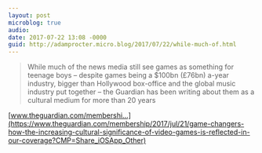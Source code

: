 ```yaml
---
layout: post
microblog: true
audio: 
date: 2017-07-22 13:08 -0000
guid: http://adamprocter.micro.blog/2017/07/22/while-much-of.html
---
```

> While much of the news media still see games as something for teenage boys – despite games being a $100bn (£76bn) a-year industry, bigger than Hollywood box-office and the global music industry put together – the Guardian has been writing about them as a cultural medium for more than 20 years

[www.theguardian.com/membershi...](https://www.theguardian.com/membership/2017/jul/21/game-changers-how-the-increasing-cultural-significance-of-video-games-is-reflected-in-our-coverage?CMP=Share_iOSApp_Other)
